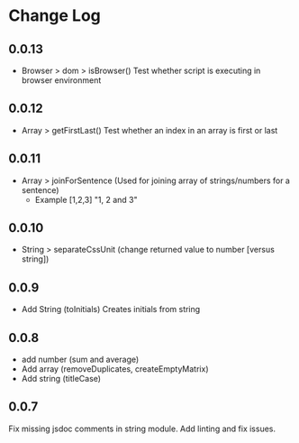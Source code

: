 # Change Log

## 0.0.13

- Browser > dom > isBrowser() Test whether script is executing in browser environment

## 0.0.12

- Array > getFirstLast() Test whether an index in an array is first or last

## 0.0.11

- Array > joinForSentence (Used for joining array of strings/numbers for a sentence)
  - Example [1,2,3] "1, 2 and 3"

## 0.0.10

- String > separateCssUnit (change returned value to number [versus string])
  
## 0.0.9

- Add String (toInitials) Creates initials from string

## 0.0.8

- add number (sum and average) 
- Add array (removeDuplicates, createEmptyMatrix)
- Add string (titleCase)

## 0.0.7

Fix missing jsdoc comments in string module. Add linting and fix issues.